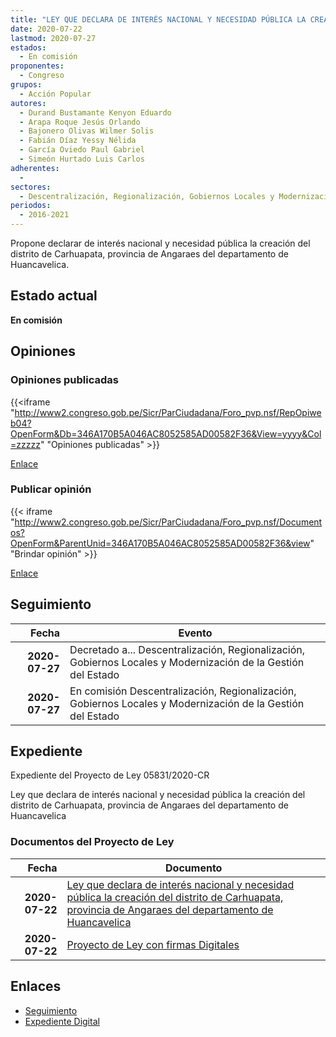 ```yaml
---
title: "LEY QUE DECLARA DE INTERÉS NACIONAL Y NECESIDAD PÚBLICA LA CREACIÓN DEL DISTRITO DE CARHUAPATA, PROVINCIA DE ANGARAES DEL DEPARTAMENTO DE HUANCAVELICA"
date: 2020-07-22
lastmod: 2020-07-27
estados: 
  - En comisión
proponentes: 
  - Congreso
grupos: 
  - Acción Popular
autores: 
  - Durand Bustamante Kenyon Eduardo
  - Arapa Roque Jesús Orlando
  - Bajonero Olivas Wilmer Solis
  - Fabián Díaz Yessy Nélida
  - García Oviedo Paul Gabriel
  - Simeón Hurtado Luis Carlos
adherentes: 
  - 
sectores: 
  - Descentralización, Regionalización, Gobiernos Locales y Modernización de la Gestión del Estado
periodos: 
  - 2016-2021
---
```


Propone declarar de interés nacional y necesidad pública la creación del distrito de Carhuapata, provincia de Angaraes del departamento de Huancavelica.


## Estado actual

**En comisión**

## Opiniones

### Opiniones publicadas

{{<iframe "http://www2.congreso.gob.pe/Sicr/ParCiudadana/Foro_pvp.nsf/RepOpiweb04?OpenForm&Db=346A170B5A046AC8052585AD00582F36&View=yyyy&Col=zzzzz" "Opiniones publicadas" >}}

[Enlace](http://www2.congreso.gob.pe/Sicr/ParCiudadana/Foro_pvp.nsf/RepOpiweb04?OpenForm&Db=346A170B5A046AC8052585AD00582F36&View=yyyy&Col=zzzzz)
### Publicar opinión

{{< iframe "http://www2.congreso.gob.pe/Sicr/ParCiudadana/Foro_pvp.nsf/Documentos?OpenForm&ParentUnid=346A170B5A046AC8052585AD00582F36&view" "Brindar opinión" >}}

[Enlace](http://www2.congreso.gob.pe/Sicr/ParCiudadana/Foro_pvp.nsf/Documentos?OpenForm&ParentUnid=346A170B5A046AC8052585AD00582F36&view)

## Seguimiento

| Fecha | Evento |
|------:|--------|
| **2020-07-27** | Decretado a... Descentralización, Regionalización, Gobiernos Locales y Modernización de la Gestión del Estado|
| **2020-07-27** | En comisión Descentralización, Regionalización, Gobiernos Locales y Modernización de la Gestión del Estado|


## Expediente

Expediente del Proyecto de Ley 05831/2020-CR

Ley que declara de interés nacional y necesidad pública la creación del distrito de Carhuapata, provincia de Angaraes del departamento de Huancavelica


### Documentos del Proyecto de Ley

| Fecha | Documento |
|------:|--------|
| **2020-07-22** | [Ley que declara de interés nacional y necesidad pública la creación del distrito de Carhuapata, provincia de Angaraes del departamento de Huancavelica](http://www.leyes.congreso.gob.pe/Documentos/2016_2021/Proyectos_de_Ley_y_de_Resoluciones_Legislativas/PL05831-20200722.pdf) |
| **2020-07-22** | [Proyecto de Ley con firmas Digitales](http://www.leyes.congreso.gob.pe/Documentos/2016_2021/Proyectos_de_Ley_y_de_Resoluciones_Legislativas/Proyectos_Firmas_digitales/PL05831.pdf) |

## Enlaces 

- [Seguimiento](http://www2.congreso.gob.pe/Sicr/TraDocEstProc/CLProLey2016.nsf/f7fff46988ca05b1052578e100829cc7/7dda1793566b6798052585ae001848d7?OpenDocument)
- [Expediente Digital](http://www2.congreso.gob.pe/Sicr/TraDocEstProc/CLProLey2016.nsf/f7fff46988ca05b1052578e100829cc7/7dda1793566b6798052585ae001848d7?OpenDocument&Click=05257FB7005EB655.eb71d0cf91d8294e05256cdf006b5706/$Body/0.1C6C)
